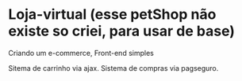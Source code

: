 # Loja-virtual (esse petShop não existe so criei, para usar de base)
Criando um e-commerce, Front-end simples


Sitema de carrinho via ajax.
Sistema de compras via pagseguro.

